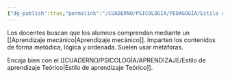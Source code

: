 ```yaml
---
{"dg-publish":true,"permalink":"/CUADERNO/PSICOLOGÍA/PEDAGOGÍA/Estilo de enseñanza Estructurado/"}
---
```


Los docentes buscan que los alumnos comprendan mediante un [[Aprendizaje mecánico\|Aprendizaje mecánico]]. Imparten los contenidos de forma metódica, lógica y ordenada. Suelen usar metáforas.

Encaja bien con el [[CUADERNO/PSICOLOGÍA/APRENDIZAJE/Estilo de aprendizaje Teórico\|Estilo de aprendizaje Teórico]].
